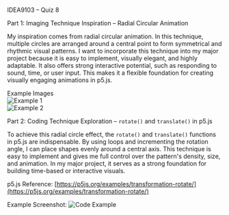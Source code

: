 IDEA9103 – Quiz 8

Part 1: Imaging Technique Inspiration – Radial Circular Animation

My inspiration comes from radial circular animation. In this technique, multiple circles are arranged around a central point to form symmetrical and rhythmic visual patterns. I want to incorporate this technique into my major project because it is easy to implement, visually elegant, and highly adaptable. It also offers strong interactive potential, such as responding to sound, time, or user input. This makes it a flexible foundation for creating visually engaging animations in p5.js.

Example Images  
![Example 1](./1.jpg)  
![Example 2](./3.png)


Part 2: Coding Technique Exploration – `rotate()` and `translate()` in p5.js

To achieve this radial circle effect, the `rotate()` and `translate()` functions in p5.js are indispensable. By using loops and incrementing the rotation angle, I can place shapes evenly around a central axis. This technique is easy to implement and gives me full control over the pattern's density, size, and animation. In my major project, it serves as a strong foundation for building time-based or interactive visuals.

p5.js Reference: [https://p5js.org/examples/transformation-rotate/](https://p5js.org/examples/transformation-rotate/)

Example Screenshot:
![Code Example](./ps5.png)